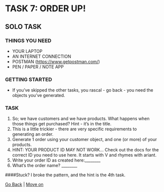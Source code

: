 # TASK 7: ORDER UP!

## SOLO TASK

### THINGS YOU NEED
- YOUR LAPTOP
- AN INTERNET CONNECTION
- POSTMAN (https://www.getpostman.com/)
- PEN / PAPER / NOTE APP

### GETTING STARTED
- If you’ve skipped the other tasks, you rascal - go back - you need the objects you’ve generated.

### TASK

1. So; we have customers and we have products. What happens when those things get purchased? Hint - it’s in the title.
2. This is a little trickier - there are very specific requirements to generating an order.
3. Generate 1 order using your customer object, and one (or more) of your products.
4. HINT: YOUR PRODUCT ID MAY NOT WORK… Check out the docs for the correct ID you need to use here. It starts with V and rhymes with ariant.
5. Write your order ID as created here:________
6. What’s the order name? ________

####Stuck?
I broke the pattern, and the hint is the 4th task.

[Go Back](task6.md) | [Move on](task8.md)
